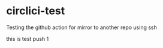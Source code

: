 # circlici-test
Testing the github action for mirror to another repo using ssh


this is test push 1
